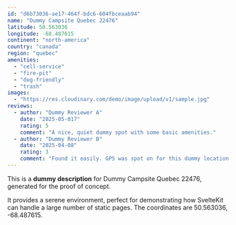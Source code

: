 ```yaml
---
id: "d6b73036-ae17-464f-bdc6-604fbceaab94"
name: "Dummy Campsite Quebec 22476"
latitude: 50.563036
longitude: -68.487615
continent: "north-america"
country: "canada"
region: "quebec"
amenities:
  - "cell-service"
  - "fire-pit"
  - "dog-friendly"
  - "trash"
images:
  - "https://res.cloudinary.com/demo/image/upload/v1/sample.jpg"
reviews:
  - author: "Dummy Reviewer A"
    date: "2025-05-017"
    rating: 5
    comment: "A nice, quiet dummy spot with some basic amenities."
  - author: "Dummy Reviewer B"
    date: "2025-04-08"
    rating: 3
    comment: "Found it easily. GPS was spot on for this dummy location."
---
```


This is a **dummy description** for Dummy Campsite Quebec 22476, generated for the proof of concept.

It provides a serene environment, perfect for demonstrating how SvelteKit can handle a large number of static pages. The coordinates are 50.563036, -68.487615.
